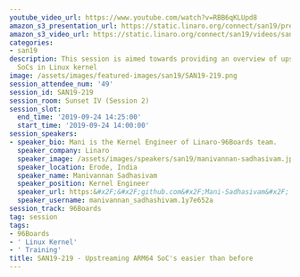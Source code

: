 ```yaml
---
youtube_video_url: https://www.youtube.com/watch?v=RBB6qKLUpd8
amazon_s3_presentation_url: https://static.linaro.org/connect/san19/presentations/san19-219.pdf
amazon_s3_video_url: https://static.linaro.org/connect/san19/videos/san19-219.mp4
categories:
- san19
description: This session is aimed towards providing an overview of upstreaming ARM64
  SoCs in Linux kernel
image: /assets/images/featured-images/san19/SAN19-219.png
session_attendee_num: '49'
session_id: SAN19-219
session_room: Sunset IV (Session 2)
session_slot:
  end_time: '2019-09-24 14:25:00'
  start_time: '2019-09-24 14:00:00'
session_speakers:
- speaker_bio: Mani is the Kernel Engineer of Linaro-96Boards team.
  speaker_company: Linaro
  speaker_image: /assets/images/speakers/san19/manivannan-sadhasivam.jpg
  speaker_location: Erode, India
  speaker_name: Manivannan Sadhasivam
  speaker_position: Kernel Engineer
  speaker_url: https:&#x2F;&#x2F;github.com&#x2F;Mani-Sadhasivam&#x2F;
  speaker_username: manivannan_sadhashivam.1y7e652a
session_track: 96Boards
tag: session
tags:
- 96Boards
- ' Linux Kernel'
- ' Training'
title: SAN19-219 - Upstreaming ARM64 SoC's easier than before
---
```

